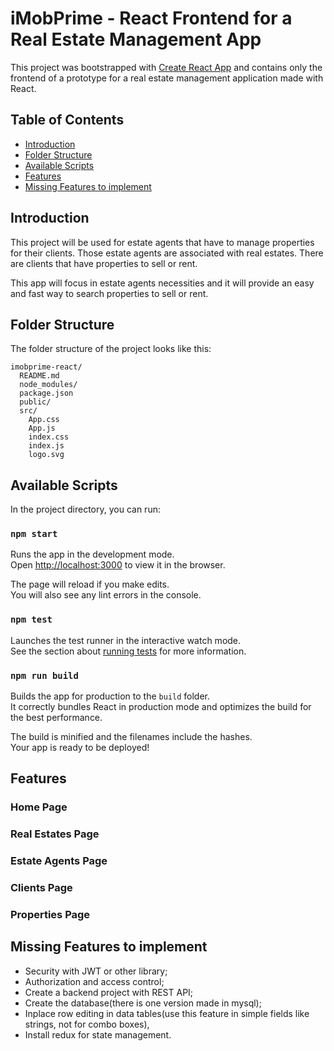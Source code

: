 
# iMobPrime - React Frontend for a Real Estate Management App

This project was bootstrapped with [Create React App](https://github.com/facebookincubator/create-react-app) and contains only the frontend of a prototype for a real estate management application made with React.

## Table of Contents

- [Introduction](#introduction)
- [Folder Structure](#folder-structure)
- [Available Scripts](#available-scripts)
- [Features](#features)
- [Missing Features to implement](#missing-features-to-implement)

## Introduction

This project will be used for estate agents that have to manage properties for their clients. Those estate agents are associated with real estates. There are clients that have properties to sell or rent.

This app will focus in estate agents necessities and it will provide an easy and fast way to search properties to sell or rent.

## Folder Structure

The folder structure of the project looks like this:

```
imobprime-react/
  README.md
  node_modules/
  package.json
  public/
  src/
    App.css
    App.js
    index.css
    index.js
    logo.svg
```

## Available Scripts

In the project directory, you can run:

### `npm start`

Runs the app in the development mode.<br>
Open [http://localhost:3000](http://localhost:3000) to view it in the browser.

The page will reload if you make edits.<br>
You will also see any lint errors in the console.

### `npm test`

Launches the test runner in the interactive watch mode.<br>
See the section about [running tests](#running-tests) for more information.

### `npm run build`

Builds the app for production to the `build` folder.<br>
It correctly bundles React in production mode and optimizes the build for the best performance.

The build is minified and the filenames include the hashes.<br>
Your app is ready to be deployed!

## Features

### Home Page

### Real Estates Page

### Estate Agents Page

### Clients Page

### Properties Page

## Missing Features to implement

* Security with JWT or other library;
* Authorization and access control;
* Create a backend project with REST API;
* Create the database(there is one version made in mysql);
* Inplace row editing in data tables(use this feature in simple fields like strings, not for combo boxes),
* Install redux for state management.
